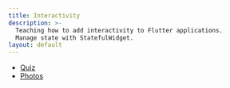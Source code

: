```yaml
---
title: Interactivity
description: >-
  Teaching how to add interactivity to Flutter applications.
  Manage state with StatefulWidget.
layout: default
---
```


- [Quiz](quiz)
- [Photos](photos)
